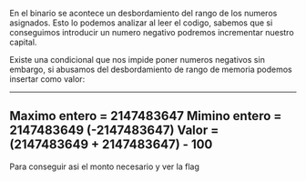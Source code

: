 En el binario se acontece un desbordamiento del rango de los numeros asignados.
Esto lo podemos analizar al leer el codigo, sabemos que si conseguimos introducir un numero
negativo podremos incrementar nuestro capital.

Existe una condicional que nos impide poner numeros negativos sin embargo, si abusamos del desbordamiento
de rango de memoria podemos insertar como valor:

---
Maximo entero = 2147483647
Mimino entero = 2147483649 (-2147483647)
Valor = (2147483649 + 2147483647) - 100
---


Para conseguir asi el monto necesario y ver la flag
